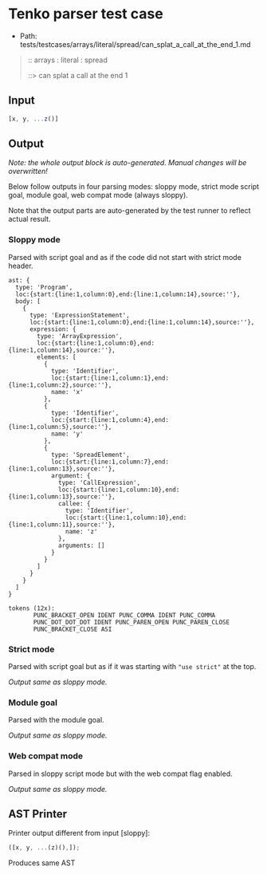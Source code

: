# Tenko parser test case

- Path: tests/testcases/arrays/literal/spread/can_splat_a_call_at_the_end_1.md

> :: arrays : literal : spread
>
> ::> can splat a call at the end 1

## Input

`````js
[x, y, ...z()]
`````

## Output

_Note: the whole output block is auto-generated. Manual changes will be overwritten!_

Below follow outputs in four parsing modes: sloppy mode, strict mode script goal, module goal, web compat mode (always sloppy).

Note that the output parts are auto-generated by the test runner to reflect actual result.

### Sloppy mode

Parsed with script goal and as if the code did not start with strict mode header.

`````
ast: {
  type: 'Program',
  loc:{start:{line:1,column:0},end:{line:1,column:14},source:''},
  body: [
    {
      type: 'ExpressionStatement',
      loc:{start:{line:1,column:0},end:{line:1,column:14},source:''},
      expression: {
        type: 'ArrayExpression',
        loc:{start:{line:1,column:0},end:{line:1,column:14},source:''},
        elements: [
          {
            type: 'Identifier',
            loc:{start:{line:1,column:1},end:{line:1,column:2},source:''},
            name: 'x'
          },
          {
            type: 'Identifier',
            loc:{start:{line:1,column:4},end:{line:1,column:5},source:''},
            name: 'y'
          },
          {
            type: 'SpreadElement',
            loc:{start:{line:1,column:7},end:{line:1,column:13},source:''},
            argument: {
              type: 'CallExpression',
              loc:{start:{line:1,column:10},end:{line:1,column:13},source:''},
              callee: {
                type: 'Identifier',
                loc:{start:{line:1,column:10},end:{line:1,column:11},source:''},
                name: 'z'
              },
              arguments: []
            }
          }
        ]
      }
    }
  ]
}

tokens (12x):
       PUNC_BRACKET_OPEN IDENT PUNC_COMMA IDENT PUNC_COMMA
       PUNC_DOT_DOT_DOT IDENT PUNC_PAREN_OPEN PUNC_PAREN_CLOSE
       PUNC_BRACKET_CLOSE ASI
`````

### Strict mode

Parsed with script goal but as if it was starting with `"use strict"` at the top.

_Output same as sloppy mode._

### Module goal

Parsed with the module goal.

_Output same as sloppy mode._

### Web compat mode

Parsed in sloppy script mode but with the web compat flag enabled.

_Output same as sloppy mode._

## AST Printer

Printer output different from input [sloppy]:

````js
([x, y, ...(z)(),]);
````

Produces same AST

